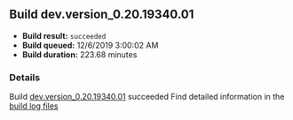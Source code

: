 ## Build dev.version_0.20.19340.01
- **Build result:** `succeeded`
- **Build queued:** 12/6/2019 3:00:02 AM
- **Build duration:** 223.68 minutes
### Details
Build [dev.version_0.20.19340.01](https://winappstudio.visualstudio.com/web/build.aspx?pcguid=a4ef43be-68ce-4195-a619-079b4d9834c2&builduri=vstfs%3a%2f%2f%2fBuild%2fBuild%2f32219) succeeded
Find detailed information in the [build log files]()

